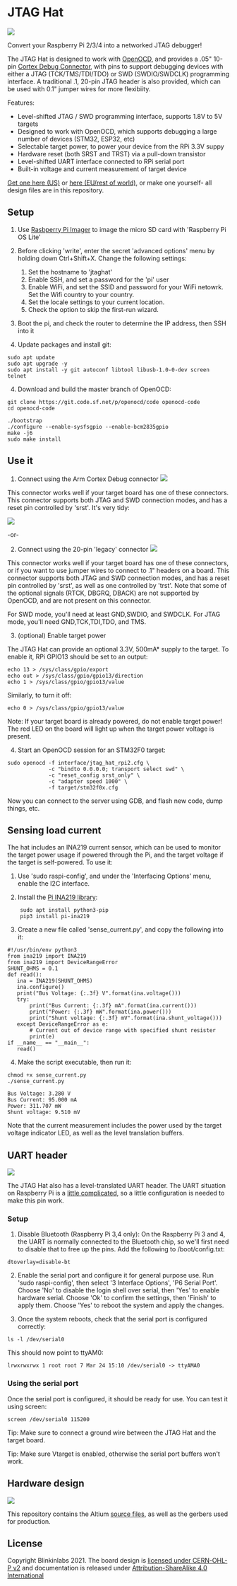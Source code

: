 # JTAG Hat

![](documentation/jtag_hat.jpg)

Convert your Raspberry Pi 2/3/4 into a networked JTAG debugger!

The JTAG Hat is designed to work with [OpenOCD](http://openocd.org/), and provides a .05" 10-pin [Cortex Debug Connector](https://documentation-service.arm.com/static/5fce6c49e167456a35b36af1), with pins to support debugging devices with either a JTAG (TCK/TMS/TDI/TDO) or SWD (SWDIO/SWDCLK) programming interface. A traditional .1, 20-pin JTAG header is also provided, which can be used with 0.1" jumper wires for more flexibiity.

Features:
*    Level-shifted JTAG / SWD programming interface, supports 1.8V to 5V targets
*    Designed to work with OpenOCD, which supports debugging a large number of devices (STM32, ESP32, etc)
*    Selectable target power, to power your device from the RPi 3.3V suppy
*    Hardware reset (both SRST and TRST) via a pull-down transistor
*    Level-shifted UART interface connected to RPi serial port
*    Built-in voltage and current measurement of target device

[Get one here (US)](https://shop.blinkinlabs.com/collections/development-tools/products/jtag-hat) or [here (EU/rest of world)](https://shop-nl.blinkinlabs.com/collections/development-tools/products/jtag-hat), or make one yourself- all design files are in this repository.

## Setup

1. Use [Rasbperry Pi Imager](https://www.raspberrypi.org/software/) to image the micro SD card with 'Raspberry Pi OS Lite'

2. Before clicking 'write', enter the secret 'advanced options' menu by holding down Ctrl+Shift+X. Change the following settings:
   1. Set the hostname to 'jtaghat'
   2. Enable SSH, and set a password for the 'pi' user
   3. Enable WiFi, and set the SSID and password for your WiFi netowrk. Set the Wifi country to your country.
   4. Set the locale settings to your current location.
   5. Check the option to skip the first-run wizard.

2. Boot the pi, and check the router to determine the IP address, then SSH into it

3. Update packages and install git:
```
sudo apt update
sudo apt upgrade -y
sudo apt install -y git autoconf libtool libusb-1.0-0-dev screen telnet
```

4. Download and build the master branch of OpenOCD:
```
git clone https://git.code.sf.net/p/openocd/code openocd-code
cd openocd-code

./bootstrap
./configure --enable-sysfsgpio --enable-bcm2835gpio
make -j6
sudo make install
```

## Use it

1. Connect using the Arm Cortex Debug connector
![](documentation/cortex_debug_header.png)

This connector works well if your target board has one of these connectors. This connector supports both JTAG and SWD connection modes, and has a reset pin controlled by 'srst'. It's very tidy:

![](documentation/cortex_debug_target.jpg)

-or-

2.  Connect using the 20-pin 'legacy' connector
![](documentation/20pin_header.png)

This connector works well if your target board has one of these connectors, or if you want to use jumper wires to connect to .1" headers on a board. This connector supports both JTAG and SWD connection modes, and has a reset pin controlled by 'srst', as well as one  controlled by 'trst'. Note that some of the optional signals (RTCK, DBGRQ, DBACK) are not supported by OpenOCD, and are not present on this connector.

For SWD mode, you'll need at least GND,SWDIO, and SWDCLK. For JTAG mode, you'll need GND,TCK,TDI,TDO, and TMS.

3. (optional) Enable target power

The JTAG Hat can provide an optional 3.3V, 500mA* supply to the target. To enable it, RPi GPIO13 should be set to an output:
```
echo 13 > /sys/class/gpio/export
echo out > /sys/class/gpio/gpio13/direction
echo 1 > /sys/class/gpio/gpio13/value
```

Similarly, to turn it off:
```
echo 0 > /sys/class/gpio/gpio13/value
```
Note: If your target board is already powered, do not enable target power! The red LED on the board will light up when the target power voltage is present.

4. Start an OpenOCD session for an STM32F0 target:
```
sudo openocd -f interface/jtag_hat_rpi2.cfg \
             -c "bindto 0.0.0.0; transport select swd" \
             -c "reset_config srst_only" \
             -c "adapter speed 1000" \
             -f target/stm32f0x.cfg
```

Now you can connect to the server using GDB, and flash new code, dump things, etc.

## Sensing load current

The hat includes an INA219 current sensor, which can be used to monitor the target power usage if powered through the Pi, and the target voltage if the target is self-powered. To use it:

1. Use 'sudo raspi-config', and under the 'Interfacing Options' menu, enable the I2C interface.

2. Install the [Pi INA219 library](https://github.com/chrisb2/pi_ina219/blob/master/README.md):
```
    sudo apt install python3-pip
    pip3 install pi-ina219
```

3. Create a new file called 'sense_current.py', and copy the following into it:

```
#!/usr/bin/env python3
from ina219 import INA219
from ina219 import DeviceRangeError
SHUNT_OHMS = 0.1
def read():
   ina = INA219(SHUNT_OHMS)
   ina.configure()
   print("Bus Voltage: {:.3f} V".format(ina.voltage()))
   try:
       print("Bus Current: {:.3f} mA".format(ina.current()))
       print("Power: {:.3f} mW".format(ina.power()))
       print("Shunt voltage: {:.3f} mV".format(ina.shunt_voltage()))
   except DeviceRangeError as e:
       # Current out of device range with specified shunt resister
       print(e)
if __name__ == "__main__":
   read()
```

4. Make the script executable, then run it:
```
chmod +x sense_current.py
./sense_current.py
    
Bus Voltage: 3.280 V
Bus Current: 95.000 mA
Power: 311.707 mW
Shunt voltage: 9.510 mV
```

Note that the current measurement includes the power used by the target voltage indicator LED, as well as the level translation buffers.

## UART header

![](documentation/uart_header.png)

The JTAG Hat also has a level-translated UART header. The UART situation on Raspberry Pi is a [little complicated](https://www.raspberrypi.org/documentation/configuration/uart.md), so a little configuration is needed to make this pin work.

### Setup

1. Disable Bluetooth (Raspberry Pi 3,4 only): On the Raspberry Pi 3 and 4, the UART is normally connected to the Bluetooth chip, so we'll first need to disable that to free up the pins. Add the following to /boot/config.txt:
```
dtoverlay=disable-bt
```
2. Enable the serial port and configure it for general purpose use. Run 'sudo raspi-config', then select '3 Interface Options', 'P6 Serial Port'. Choose 'No' to disable the login shell over serial, then 'Yes' to enable hardware serial. Choose 'Ok' to confirm the settings, then 'Finish' to apply them. Choose 'Yes' to reboot the system and apply the changes.

3. Once the system reboots, check that the serial port is configured correctly:
```
ls -l /dev/serial0
```
This should now point to ttyAM0:
```
lrwxrwxrwx 1 root root 7 Mar 24 15:10 /dev/serial0 -> ttyAMA0
```

### Using the serial port

Once the serial port is configured, it should be ready for use. You can test it using screen:
```
screen /dev/serial0 115200
```

Tip: Make sure to connect a ground wire between the JTAG Hat and the target board.

Tip: Make sure Vtarget is enabled, otherwise the serial port buffers won't work.

## Hardware design

![](documentation/jtag_hat_schematic.png)

This repository contains the Altium [source files](https://github.com/Blinkinlabs/JTAG_hat/tree/main/pcb), as well as the gerbers used for production.

## License

Copyright Blinkinlabs 2021. The board design is [licensed under CERN-OHL-P v2](https://cern.ch/cern-ohl) and documentation is released under [Attribution-ShareAlike 4.0 International](https://creativecommons.org/licenses/by-sa/4.0/legalcode)
